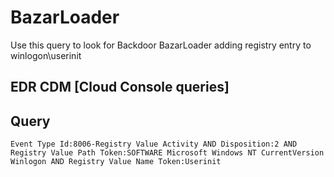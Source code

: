 # BazarLoader

Use this query to look for Backdoor BazarLoader adding registry entry to winlogon\userinit

## EDR CDM [Cloud Console queries]

## Query

```
Event Type Id:8006-Registry Value Activity AND Disposition:2 AND Registry Value Path Token:SOFTWARE Microsoft Windows NT CurrentVersion Winlogon AND Registry Value Name Token:Userinit

```
